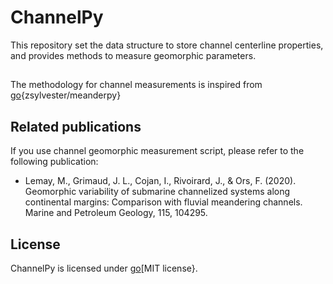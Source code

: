 # ChannelPy
This repository set the data structure to store channel centerline properties, and provides methods to measure geomorphic parameters.

## 
The methodology for channel measurements is inspired from [go](https://github.com/zsylvester/meanderpy){zsylvester/meanderpy}

## Related publications
If you use channel geomorphic measurement script, please refer to the following publication:
- Lemay, M., Grimaud, J. L., Cojan, I., Rivoirard, J., & Ors, F. (2020). Geomorphic variability of submarine channelized systems along continental margins: Comparison with fluvial meandering channels. Marine and Petroleum Geology, 115, 104295.

## License
ChannelPy is licensed under [go](https://mit-license.org/)[MIT license}.
